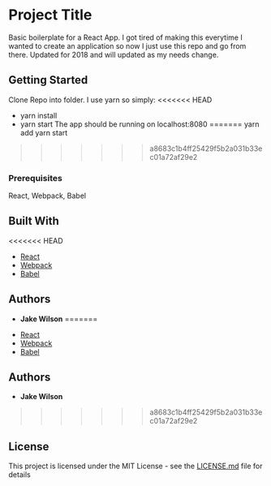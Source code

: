 # Project Title

Basic boilerplate for a React App. I got tired of making this everytime I wanted to create an application so now I just use this repo and go from there. Updated for 2018 and will updated as my needs change.

## Getting Started

Clone Repo into folder.
I use yarn so simply:
<<<<<<< HEAD

- yarn install
- yarn start
  The app should be running on localhost:8080
=======
yarn add
yarn start
>>>>>>> a8683c1b4ff25429f5b2a031b33ec01a72af29e2

### Prerequisites

React, Webpack, Babel

## Built With

<<<<<<< HEAD
- [React](https://reactjs.org/)
- [Webpack](https://webpack.js.org/)
- [Babel](https://babeljs.io/)

## Authors

- **Jake Wilson**
=======
* [React](https://reactjs.org/)
* [Webpack](https://webpack.js.org/)
* [Babel](https://babeljs.io/)

## Authors

* **Jake Wilson**
>>>>>>> a8683c1b4ff25429f5b2a031b33ec01a72af29e2

## License

This project is licensed under the MIT License - see the [LICENSE.md](LICENSE.md) file for details

